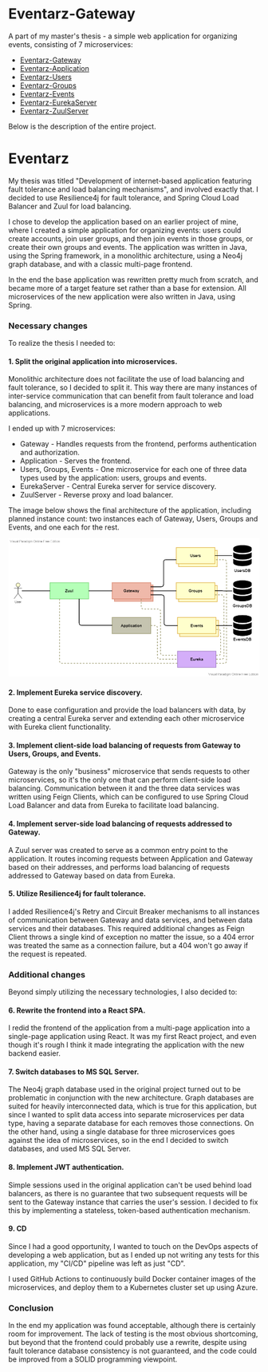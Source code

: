 # Eventarz-Gateway

A part of my master's thesis - a simple web application for organizing events, consisting of 7 microservices:

- [Eventarz-Gateway](https://github.com/Atloas/Eventarz-Gateway)
- [Eventarz-Application](https://github.com/Atloas/Eventarz-Application)
- [Eventarz-Users](https://github.com/Atloas/Eventarz-Users)
- [Eventarz-Groups](https://github.com/Atloas/Eventarz-Groups)
- [Eventarz-Events](https://github.com/Atloas/Eventarz-Events)
- [Eventarz-EurekaServer](https://github.com/Atloas/Eventarz-EurekaServer)
- [Eventarz-ZuulServer](https://github.com/Atloas/Eventarz-ZuulServer)

Below is the description of the entire project.

# Eventarz

My thesis was titled "Development of internet-based application featuring fault tolerance and load balancing mechanisms", and involved exactly that.
I decided to use Resilience4j for fault tolerance, and Spring Cloud Load Balancer and Zuul for load balancing.

I chose to develop the application based on an earlier project of mine, where I created a simple application for organizing events: users could create accounts, join user groups, and then join events in those groups, or create their own groups and events.
The application was written in Java, using the Spring framework, in a monolithic architecture, using a Neo4j graph database, and with a classic multi-page frontend.

In the end the base application was rewritten pretty much from scratch, and became more of a target feature set rather than a base for extension. All microservices of the new application were also written in Java, using Spring.

### Necessary changes

To realize the thesis I needed to:

#### 1. Split the original application into microservices.
 
Monolithic architecture does not facilitate the use of load balancing and fault tolerance, so I decided to split it. This way there are many instances of inter-service communication that can benefit from fault tolerance and load balancing, and microservices is a more modern approach to web applications. 

I ended up with 7 microservices:

- Gateway - Handles requests from the frontend, performs authentication and authorization.
- Application - Serves the frontend.
- Users, Groups, Events - One microservice for each one of three data types used by the application: users, groups and events.
- EurekaServer - Central Eureka server for service discovery.
- ZuulServer - Reverse proxy and load balancer.

The image below shows the final architecture of the application, including planned instance count: two instances each of Gateway, Users, Groups and Events, and one each for the rest.

![Architecture](docs/EventarzMicroservices.png)

#### 2. Implement Eureka service discovery.

Done to ease configuration and provide the load balancers with data, by creating a central Eureka server and extending each other microservice with Eureka client functionality.

#### 3. Implement client-side load balancing of requests from Gateway to Users, Groups, and Events.

Gateway is the only "business" microservice that sends requests to other microservices, so it's the only one that can perform client-side load balancing.
Communication between it and the three data services was written using Feign Clients, which can be configured to use Spring Cloud Load Balancer and data from Eureka to facilitate load balancing.

#### 4. Implement server-side load balancing of requests addressed to Gateway.

A Zuul server was created to serve as a common entry point to the application.
It routes incoming requests between Application and Gateway based on their addresses, and performs load balancing of requests addressed to Gateway based on data from Eureka.

#### 5. Utilize Resilience4j for fault tolerance.

I added Resilience4j's Retry and Circuit Breaker mechanisms to all instances of communication between Gateway and data services, and between data services and their databases.
This required additional changes as Feign Client throws a single kind of exception no matter the issue, so a 404 error was treated the same as a connection failure, but a 404 won't go away if the request is repeated. 

### Additional changes

Beyond simply utilizing the necessary technologies, I also decided to:

#### 6. Rewrite the frontend into a React SPA.

I redid the frontend of the application from a multi-page application into a single-page application using React. It was my first React project, and even though it's rough I think it made integrating the application with the new backend easier.

#### 7. Switch databases to MS SQL Server.

The Neo4j graph database used in the original project turned out to be problematic in conjunction with the new architecture.
Graph databases are suited for heavily interconnected data, which is true for this application, but since I wanted to split data access into separate microservices per data type, having a separate database for each removes those connections.
On the other hand, using a single database for three microservices goes against the idea of microservices, so in the end I decided to switch databases, and used MS SQL Server.

#### 8. Implement JWT authentication.

Simple sessions used in the original application can't be used behind load balancers, as there is no guarantee that two subsequent requests will be sent to the Gateway instance that carries the user's session.
I decided to fix this by implementing a stateless, token-based authentication mechanism.

#### 9. CD

Since I had a good opportunity, I wanted to touch on the DevOps aspects of developing a web application, but as I ended up not writing any tests for this application, my "CI/CD" pipeline was left as just "CD".

I used GitHub Actions to continuously build Docker container images of the microservices, and deploy them to a Kubernetes cluster set up using Azure.

### Conclusion

In the end my application was found acceptable, although there is certainly room for improvement.
The lack of testing is the most obvious shortcoming, but beyond that the frontend could probably use a rewrite, despite using fault tolerance database consistency is not guaranteed, and the code could be improved from a SOLID programming viewpoint.
